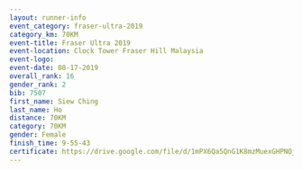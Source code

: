 ```yaml
---
layout: runner-info 
event_category: fraser-ultra-2019 
category_km: 70KM 
event-title: Fraser Ultra 2019 
event-location: Clock Tower Fraser Hill Malaysia 
event-logo: 
event-date: 08-17-2019 
overall_rank: 16
gender_rank: 2
bib: 7507
first_name: Siew Ching
last_name: Ho
distance: 70KM
category: 70KM
gender: Female
finish_time: 9-55-43
certificate: https://drive.google.com/file/d/1mPX6Qa5QnG1K8mzMuexGHPNOjx0KjpN9/view?usp=sharing
---
```

